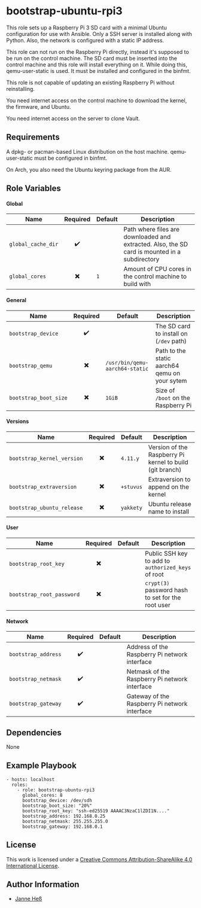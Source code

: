 # bootstrap-ubuntu-rpi3

This role sets up a Raspberry Pi 3 SD card with a minimal Ubuntu configuration for use with Ansible.
Only a SSH server is installed along with Python.
Also, the network is configured with a static IP address.

This role can not run on the Raspberry Pi directly, instead it's supposed to be run on the control machine.
The SD card must be inserted into the control machine and this role will install everything on it.
While doing this, qemu-user-static is used.
It must be installed and configured in the binfmt.

This role is not capable of updating an existing Raspberry Pi without reinstalling.

You need internet access on the control machine to download the kernel, the firmware, and Ubuntu.

You need internet access on the server to clone Vault.

## Requirements

A dpkg- or pacman-based Linux distribution on the host machine.
qemu-user-static must be configured in binfmt.

On Arch, you also need the Ubuntu keyring package from the AUR.

## Role Variables

#### Global

| Name               | Required                 | Default | Description                                                                                   |
|--------------------|:------------------------:|---------|-----------------------------------------------------------------------------------------------|
| `global_cache_dir` | :heavy_check_mark:       |         | Path where files are downloaded and extracted. Also, the SD card is mounted in a subdirectory |
| `global_cores`     | :heavy_multiplication_x: | `1`     | Amount of CPU cores in the control machine to build with                                      |


#### General

| Name                  | Required                 | Default                        | Description                                   |
|-----------------------|:------------------------:|--------------------------------|-----------------------------------------------|
| `bootstrap_device`    | :heavy_check_mark:       |                                | The SD card to install on (`/dev` path)       |
| `bootstrap_qemu`      | :heavy_multiplication_x: | `/usr/bin/qemu-aarch64-static` | Path to the static aarch64 qemu on your sytem |
| `bootstrap_boot_size` | :heavy_multiplication_x: | `1GiB`                         | Size of `/boot` on the Raspberry Pi           |

#### Versions

| Name                       | Required                 | Default   | Description                                              |
|----------------------------|:------------------------:|-----------|----------------------------------------------------------|
| `bootstrap_kernel_version` | :heavy_multiplication_x: | `4.11.y`  | Version of the Raspberry Pi kernel to build (git branch) |
| `bootstrap_extraversion`   | :heavy_multiplication_x: | `+stuvus` | Extraversion to append on the kernel                     |
| `bootstrap_ubuntu_release` | :heavy_multiplication_x: | `yakkety` | Ubuntu release name to install                           |

#### User

| Name                      | Required                 | Default | Description                                        |
|---------------------------|:------------------------:|---------|----------------------------------------------------|
| `bootstrap_root_key`      | :heavy_multiplication_x: |         | Public SSH key to add to `authorized_keys` of root |
| `bootstrap_root_password` | :heavy_multiplication_x: |         | `crypt(3)` password hash to set for the root user  |

#### Network

| Name                | Required           | Default | Description                                   |
|---------------------|:------------------:|---------|-----------------------------------------------|
| `bootstrap_address` | :heavy_check_mark: |         | Address of the Raspberry Pi network interface |
| `bootstrap_netmask` | :heavy_check_mark: |         | Netmask of the Raspberry Pi network interface |
| `bootstrap_gateway` | :heavy_check_mark: |         | Gateway of the Raspberry Pi network interface |

## Dependencies

None

## Example Playbook

```
- hosts: localhost
  roles:
    - role: bootstrap-ubuntu-rpi3
      global_cores: 8
      bootstrap_device: /dev/sdh
      bootstrap_boot_size: "20%"
      bootstrap_root_key: "ssh-ed25519 AAAAC3NzaC1lZDI1N...."
      bootstrap_address: 192.168.0.25
      bootstrap_netmask: 255.255.255.0
      bootstrap_gateway: 192.168.0.1
```

## License

This work is licensed under a [Creative Commons Attribution-ShareAlike 4.0 International License](http://creativecommons.org/licenses/by-sa/4.0/).

## Author Information

- [Janne Heß](https://github.com/dasJ)
